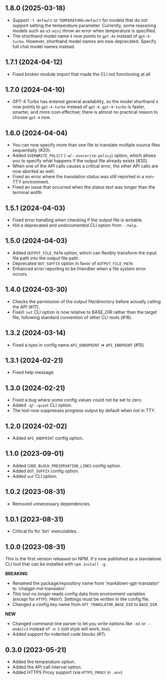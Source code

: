 ## 1.8.0 (2025-03-18)

- Support `-t default` or `TEMPERATURE=default` for models that do not support setting the temperature parameter. Currently, some reasoning models such as `o3-mini` throw an error when temperature is specified.
- The shorthand model name `4` now points to `gpt-4o` instead of `gpt-4-turbo`. However, shorthand model names are now deprecated. Specify full chat model names instead.

## 1.7.1 (2024-04-12)

- Fixed broken module import that made the CLI not functioning at all

## 1.7.0 (2024-04-10)

- GPT-4 Turbo has entered general availability, so the model shorthand `4` now points to `gpt-4-turbo` instead of `gpt-4`. `gpt-4-turbo` is faster, smarter, and more cost-effective; there is almost no practical reason to choose `gpt-4` now.

## 1.6.0 (2024-04-04)

- You can now specify more than one file to translate multiple source files sequentially (#20).
- Added `OVERWRITE_POLICY` (`-w`/`--overwrite-policy`) option, which allows you to specify what happens if the output file already exists (#20).
- When one of the API calls causes a critical error, the other API calls are now aborted as well.
- Fixed an error where the translation status was still reported in a non-TTY environment.
- Fixed an issue that occurred when the status text was longer than the terminal width.

## 1.5.1 (2024-04-03)

- Fixed error handling when checking if the output file is writable.
- Hid a deprecated and undocumented CLI option from `--help`.

## 1.5.0 (2024-04-03)

- Added `OUTPUT_FILE_PATH` option, which can flexibly transform the input file path into the output file path.
- Deprecated `OUT_SUFFIX` option in favor of `OUTPUT_FILE_PATH`.
- Enhanced error reporting to be friendlier when a file system error occurs.

## 1.4.0 (2024-03-30)

- Checks the permission of the output file/directory before actually calling the API (#17).
- Fixed: `out` CLI option is now relative to BASE_DIR rather than the target file, following standard convention of other CLI tools (#16).

## 1.3.2 (2024-03-14)

- Fixed a typo in config name `API_ENDOPOINT` => `API_ENDPOINT` (#15)

## 1.3.1 (2024-02-21)

- Fixed help message.

## 1.3.0 (2024-02-21)

- Fixed a bug where some config values could not be set to zero.
- Added `-q`/`--quiet` CLI option.
- The tool now suppresses progress output by default when not in TTY.

## 1.2.0 (2024-02-02)

- Added `API_ENDPOINT` config option.

## 1.1.0 (2023-09-01)

- Added `CODE_BLOCK_PRESERVATION_LINES` config option.
- Added `OUT_SUFFIX` config option.
- Added `out` CLI option.

## 1.0.2 (2023-08-31)

- Removed unnecessary dependencies.

## 1.0.1 (2023-08-31)

- Critical fix for 'bin' executables.

## 1.0.0 (2023-08-31)

This is the first version released on NPM. It's now published as a standalone CLI tool that can be installed with `npm install -g`.

**BREAKING**

- Renamed the package/repository name from 'markdown-gpt-translator' to 'chatgpt-md-translator'.
- This tool no longer reads config data from environment variables (except for `HTTPS_PROXY`). Settings must be written in the config file.
- Changed a config key name from `GPT_TRANSLATOR_BASE_DIR` to `BASE_DIR`.

**NEW**

- Changed command-line parser to let you write options like `-m3` or `--model=3` instead of `-m 3` (old style will work, too).
- Added support for indented code blocks (#7).

## 0.3.0 (2023-05-21)

- Added the temperature option.
- Added the API call interval option.
- Added HTTPS Proxy support (via `HTTPS_PROXY` in `.env`)
